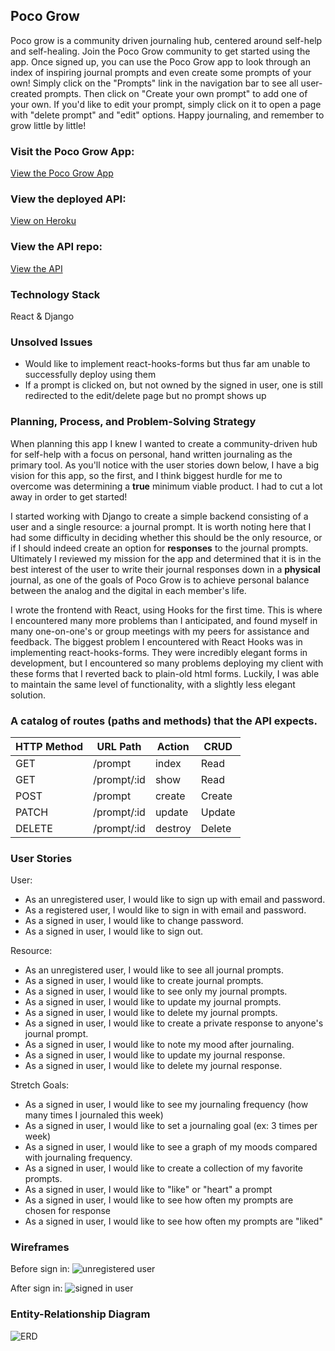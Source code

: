 ## Poco Grow

Poco grow is a community driven journaling hub, centered around self-help and self-healing.  Join the Poco Grow community to get started using the app.  Once signed up, you can use the Poco Grow app to look through an index of inspiring journal prompts and even create some prompts of your own!  Simply click on the "Prompts" link in the navigation bar to see all user-created prompts.  Then click on "Create your own prompt" to add one of your own.  If you'd like to edit your prompt, simply click on it to open a page with "delete prompt" and "edit" options.  Happy journaling, and remember to grow little by little!

### Visit the Poco Grow App:
[View the Poco Grow App](https://nayaba.github.io/poco_grow/#/)

### View the deployed API:
[View on Heroku](https://poco-grow.herokuapp.com/)

### View the API repo:
[View the API](https://github.com/nayaba/poco_grow_api)

### Technology Stack
React & Django

### Unsolved Issues
- Would like to implement react-hooks-forms but thus far am unable to successfully deploy using them
- If a prompt is clicked on, but not owned by the signed in user, one is still redirected to the edit/delete page but no prompt shows up

### Planning, Process, and Problem-Solving Strategy
When planning this app I knew I wanted to create a community-driven hub for self-help with a focus on personal, hand written journaling as the primary tool.  As you'll notice with the user stories down below, I have a big vision for this app, so the first, and I think biggest hurdle for me to overcome was determining a **true** minimum viable product.  I had to cut a lot away in order to get started!

I started working with Django to create a simple backend consisting of a user and a single resource: a journal prompt.  It is worth noting here that I had some difficulty in deciding whether this should be the only resource, or if I should indeed create an option for **responses** to the journal prompts.  Ultimately I reviewed my mission for the app and determined that it is in the best interest of the user to write their journal responses down in a **physical** journal, as one of the goals of Poco Grow is to achieve personal balance between the analog and the digital in each member's life.

I wrote the frontend with React, using Hooks for the first time.  This is where I encountered many more problems than I anticipated, and found myself in many one-on-one's or group meetings with my peers for assistance and feedback.  The biggest problem I encountered with React Hooks was in implementing react-hooks-forms.  They were incredibly elegant forms in development, but I encountered so many problems deploying my client with these forms that I reverted back to plain-old html forms.  Luckily, I was able to maintain the same level of functionality, with a slightly less elegant solution.

### A catalog of routes (paths and methods) that the API expects.
| HTTP Method	| URL Path    | Action  | CRUD   |
| ----------- | ----------- | -----   | ------ |
| GET	        | /prompt     | index   | Read   |
| GET         | /prompt/:id | show    | Read   |
| POST	      | /prompt     | create  | Create |
| PATCH       |	/prompt/:id | update  | Update |
| DELETE	    | /prompt/:id | destroy | Delete |

### User Stories
User:
- As an unregistered user, I would like to sign up with email and password.
- As a registered user, I would like to sign in with email and password.
- As a signed in user, I would like to change password.
- As a signed in user, I would like to sign out.

Resource:
- As an unregistered user, I would like to see all journal prompts.
- As a signed in user, I would like to create journal prompts.
- As a signed in user, I would like to see only my journal prompts.
- As a signed in user, I would like to update my journal prompts.
- As a signed in user, I would like to delete my journal prompts.
- As a signed in user, I would like to create a private response to anyone's journal prompt.
- As a signed in user, I would like to note my mood after journaling.
- As a signed in user, I would like to update my journal response.
- As a signed in user, I would like to delete my journal response.

Stretch Goals:
- As a signed in user, I would like to see my journaling frequency (how many times I journaled this week)
- As a signed in user, I would like to set a journaling goal (ex: 3 times per week)
- As a signed in user, I would like to see a graph of my moods compared with journaling frequency.
- As a signed in user, I would like to create a collection of my favorite prompts.
- As a signed in user, I would like to "like" or "heart" a prompt
- As a signed in user, I would like to see how often my prompts are chosen for response
- As a signed in user, I would like to see how often my prompts are "liked"


### Wireframes
Before sign in:
![unregistered user](https://i.imgur.com/g08AouC.png)

After sign in:
![signed in user](https://i.imgur.com/1bb7MF1.png)


### Entity-Relationship Diagram
![ERD](https://i.imgur.com/rQHTWPz.png)
